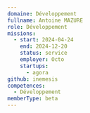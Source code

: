 ```yaml
---
domaine: Développement
fullname: Antoine MAZURE
role: Développement
missions:
  - start: 2024-04-24
    end: 2024-12-20
    status: service
    employer: Octo
    startups:
      - agora
github: inemesis
competences:
  - Développement
memberType: beta
---
```

